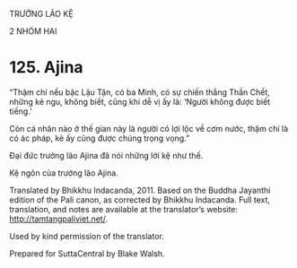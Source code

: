 TRƯỞNG LÃO KỆ

2 NHÓM HAI

# 125\. Ajina

“Thậm chí nếu bậc Lậu Tận, có ba Minh, có sự chiến thắng Thần Chết, những kẻ ngu, không biết, cũng khi dễ vị ấy là: ‘Người không được biết tiếng.’

Còn cá nhân nào ở thế gian này là người có lợi lộc về cơm nước, thậm chí là có ác pháp, kẻ ấy cũng được chúng trọng vọng.”

Đại đức trưởng lão Ajina đã nói những lời kệ như thế.

Kệ ngôn của trưởng lão Ajina.

Translated by Bhikkhu Indacanda, 2011. Based on the Buddha Jayanthi edition of the Pali canon, as corrected by Bhikkhu Indacanda. Full text, translation, and notes are available at the translator’s website: http://tamtangpaliviet.net/.

Used by kind permission of the translator.

Prepared for SuttaCentral by Blake Walsh.